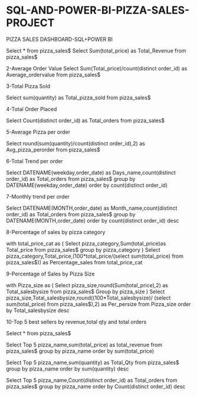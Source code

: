 # SQL-AND-POWER-BI-PIZZA-SALES-PROJECT
PIZZA SALES DASHBOARD-SQL+POWER BI

Select * from pizza_sales$
Select Sum(total_price) as Total_Revenue from pizza_sales$

2-Average Order Value
Select Sum(Total_price)/count(distinct order_id) as Average_ordervalue from pizza_sales$

3-Total Pizza Sold

Select sum(quantity) as Total_pizza_sold from pizza_sales$

4-Total Order Placed

Select Count(distinct order_id) as Total_orders from pizza_sales$

5-Average Pizza per order

Select round(sum(quantity)/count(distinct order_id),2) as Avg_pizza_perorder from pizza_sales$

6-Total Trend per order

Select DATENAME(weekday,order_date) as Days_name,count(distinct order_id) as Total_orders from pizza_sales$
group by DATENAME(weekday,order_date)
order by count(distinct order_id) 

7-Monthly trend per order

Select DATENAME(MONTH,order_date) as Month_name,count(distinct order_id) as Total_orders from pizza_sales$
group by DATENAME(MONTH,order_date)
order by count(distinct order_id) desc

8-Percentage of sales by pizza category

with total_price_cat as
(
Select pizza_category,Sum(total_price)as Total_price from pizza_sales$
group by pizza_category
)
Select pizza_category,Total_price,(100*total_price/(select sum(total_price) from pizza_sales$))
as Percentage_sales from total_price_cat

9-Percentage of Sales by Pizza Size

with Pizza_size as
(
Select pizza_size,round(Sum(total_price),2) as Total_salesbysize from pizza_sales$
Group by pizza_size
)
Select pizza_size,Total_salesbysize,round((100*Total_salesbysize)/
(select sum(total_price) from pizza_sales$),2) as Per_persize from Pizza_size
order by Total_salesbysize desc

10-Top 5 best sellers by revenue,total qty and total orders

Select * from pizza_sales$

Select Top 5 pizza_name,sum(total_price) as total_revenue
from pizza_sales$
group by pizza_name
order by sum(total_price) 

Select Top 5 pizza_name,sum(quantity) as Total_Qty
from pizza_sales$
group by pizza_name
order by sum(quantity)  desc

Select Top 5 pizza_name,Count(distinct order_id) as  Total_orders 
from pizza_sales$
group by pizza_name
order by Count(distinct order_id)  desc
